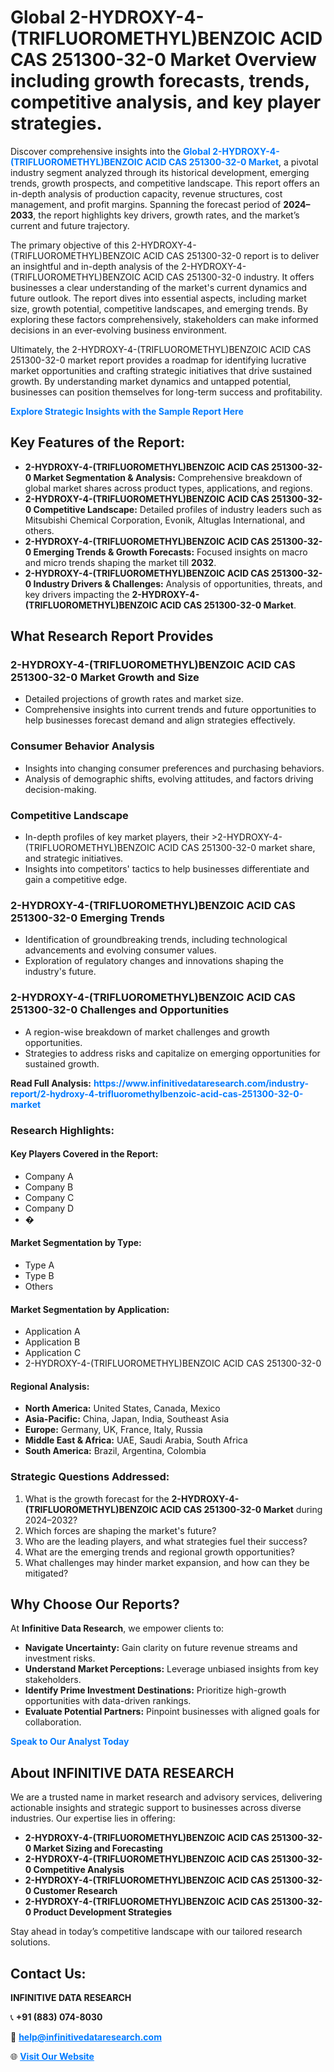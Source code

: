 <h1>Global 2-HYDROXY-4-(TRIFLUOROMETHYL)BENZOIC ACID CAS 251300-32-0 Market Overview including growth forecasts, trends, competitive analysis, and key player strategies.</h1>
<p>
Discover comprehensive insights into the 
<a href="https://www.infinitivedataresearch.com/industry-report/2-hydroxy-4-trifluoromethylbenzoic-acid-cas-251300-32-0-market" rel="dofollow" style="color: #007BFF; text-decoration: none;"><strong>Global 2-HYDROXY-4-(TRIFLUOROMETHYL)BENZOIC ACID CAS 251300-32-0 Market</strong></a>, a pivotal industry segment analyzed through its historical development, emerging trends, growth prospects, and competitive landscape. This report offers an in-depth analysis of production capacity, revenue structures, cost management, and profit margins. Spanning the forecast period of <strong>2024–2033</strong>, the report highlights key drivers, growth rates, and the market’s current and future trajectory.
</p>
<p>
The primary objective of this 2-HYDROXY-4-(TRIFLUOROMETHYL)BENZOIC ACID CAS 251300-32-0 report is to deliver an insightful and in-depth analysis of the 2-HYDROXY-4-(TRIFLUOROMETHYL)BENZOIC ACID CAS 251300-32-0 industry. It offers businesses a clear understanding of the market's current dynamics and future outlook. The report dives into essential aspects, including market size, growth potential, competitive landscapes, and emerging trends. By exploring these factors comprehensively, stakeholders can make informed decisions in an ever-evolving business environment.
</p>
<p>
Ultimately, the 2-HYDROXY-4-(TRIFLUOROMETHYL)BENZOIC ACID CAS 251300-32-0 market report provides a roadmap for identifying lucrative market opportunities and crafting strategic initiatives that drive sustained growth. By understanding market dynamics and untapped potential, businesses can position themselves for long-term success and profitability.
</p>
<p>
<a href="https://www.infinitivedataresearch.com/request-sample/reportId=111610" style="color: #007BFF; text-decoration: none;"><strong>Explore Strategic Insights with the Sample Report Here</strong></a>
</p>

<h2>Key Features of the Report:</h2>
<ul>
<li><strong>2-HYDROXY-4-(TRIFLUOROMETHYL)BENZOIC ACID CAS 251300-32-0 Market Segmentation & Analysis:</strong> Comprehensive breakdown of global market shares across product types, applications, and regions.</li>
<li><strong>2-HYDROXY-4-(TRIFLUOROMETHYL)BENZOIC ACID CAS 251300-32-0 Competitive Landscape:</strong> Detailed profiles of industry leaders such as Mitsubishi Chemical Corporation, Evonik, Altuglas International, and others.</li>
<li><strong>2-HYDROXY-4-(TRIFLUOROMETHYL)BENZOIC ACID CAS 251300-32-0 Emerging Trends & Growth Forecasts:</strong> Focused insights on macro and micro trends shaping the market till <strong>2032</strong>.</li>
<li><strong>2-HYDROXY-4-(TRIFLUOROMETHYL)BENZOIC ACID CAS 251300-32-0 Industry Drivers & Challenges:</strong> Analysis of opportunities, threats, and key drivers impacting the <strong>2-HYDROXY-4-(TRIFLUOROMETHYL)BENZOIC ACID CAS 251300-32-0 Market</strong>.</li>
</ul>

<h2>What Research Report Provides</h2>
<h3>2-HYDROXY-4-(TRIFLUOROMETHYL)BENZOIC ACID CAS 251300-32-0 Market Growth and Size</h3>
<ul>
<li>Detailed projections of growth rates and market size.</li>
<li>Comprehensive insights into current trends and future opportunities to help businesses forecast demand and align strategies effectively.</li>
</ul>

<h3>Consumer Behavior Analysis</h3>
<ul>
<li>Insights into changing consumer preferences and purchasing behaviors.</li>
<li>Analysis of demographic shifts, evolving attitudes, and factors driving decision-making.</li>
</ul>

<h3>Competitive Landscape</h3>
<ul>
<li>In-depth profiles of key market players, their >2-HYDROXY-4-(TRIFLUOROMETHYL)BENZOIC ACID CAS 251300-32-0 market share, and strategic initiatives.</li>
<li>Insights into competitors' tactics to help businesses differentiate and gain a competitive edge.</li>
</ul>

<h3>2-HYDROXY-4-(TRIFLUOROMETHYL)BENZOIC ACID CAS 251300-32-0 Emerging Trends</h3>
<ul>
<li>Identification of groundbreaking trends, including technological advancements and evolving consumer values.</li>
<li>Exploration of regulatory changes and innovations shaping the industry's future.</li>
</ul>

<h3>2-HYDROXY-4-(TRIFLUOROMETHYL)BENZOIC ACID CAS 251300-32-0 Challenges and Opportunities</h3>
<ul>
<li>A region-wise breakdown of market challenges and growth opportunities.</li>
<li>Strategies to address risks and capitalize on emerging opportunities for sustained growth.</li>
</ul>
<p><strong>Read Full Analysis:</strong> <a href="https://www.infinitivedataresearch.com/industry-report/2-hydroxy-4-trifluoromethylbenzoic-acid-cas-251300-32-0-market" rel="dofollow" style="color: #007BFF; text-decoration: none;"><strong>https://www.infinitivedataresearch.com/industry-report/2-hydroxy-4-trifluoromethylbenzoic-acid-cas-251300-32-0-market</strong></a></p>
<h3>Research Highlights:</h3>
<h4>Key Players Covered in the Report:</h4>
<ul><li>Company A</li><li>Company B</li><li>Company C</li><li>Company D</li><li>�</li></ul>
<h4>Market Segmentation by Type:</h4>
<ul><li>Type A</li><li>Type B</li><li>Others</li></ul>
<h4>Market Segmentation by Application:</h4>
<ul><li>Application A</li><li>Application B</li><li>Application C</li><li>2-HYDROXY-4-(TRIFLUOROMETHYL)BENZOIC ACID CAS 251300-32-0</li></ul>

<h4>Regional Analysis:</h4>
<ul>
<li><strong>North America:</strong> United States, Canada, Mexico</li>
<li><strong>Asia-Pacific:</strong> China, Japan, India, Southeast Asia</li>
<li><strong>Europe:</strong> Germany, UK, France, Italy, Russia</li>
<li><strong>Middle East & Africa:</strong> UAE, Saudi Arabia, South Africa</li>
<li><strong>South America:</strong> Brazil, Argentina, Colombia</li>
</ul>

<h3>Strategic Questions Addressed:</h3>
<ol>
<li>What is the growth forecast for the <strong>2-HYDROXY-4-(TRIFLUOROMETHYL)BENZOIC ACID CAS 251300-32-0 Market</strong> during 2024–2032?</li>
<li>Which forces are shaping the market's future?</li>
<li>Who are the leading players, and what strategies fuel their success?</li>
<li>What are the emerging trends and regional growth opportunities?</li>
<li>What challenges may hinder market expansion, and how can they be mitigated?</li>
</ol>

<h2>Why Choose Our Reports?</h2>
<p>At <strong>Infinitive Data Research</strong>, we empower clients to:</p>
<ul>
<li><strong>Navigate Uncertainty:</strong> Gain clarity on future revenue streams and investment risks.</li>
<li><strong>Understand Market Perceptions:</strong> Leverage unbiased insights from key stakeholders.</li>
<li><strong>Identify Prime Investment Destinations:</strong> Prioritize high-growth opportunities with data-driven rankings.</li>
<li><strong>Evaluate Potential Partners:</strong> Pinpoint businesses with aligned goals for collaboration.</li>
</ul>
<p><a href="https://www.infinitivedataresearch.com/industry-report/2-hydroxy-4-trifluoromethylbenzoic-acid-cas-251300-32-0-market" rel="dofollow" style="color: #007BFF; text-decoration: none;"><strong>Speak to Our Analyst Today</strong></a></p>

<h2>About INFINITIVE DATA RESEARCH</h2>
<p>We are a trusted name in market research and advisory services, delivering actionable insights and strategic support to businesses across diverse industries. Our expertise lies in offering:</p>
<ul>
<li><strong>2-HYDROXY-4-(TRIFLUOROMETHYL)BENZOIC ACID CAS 251300-32-0 Market Sizing and Forecasting</strong></li>
<li><strong>2-HYDROXY-4-(TRIFLUOROMETHYL)BENZOIC ACID CAS 251300-32-0 Competitive Analysis</strong></li>
<li><strong>2-HYDROXY-4-(TRIFLUOROMETHYL)BENZOIC ACID CAS 251300-32-0 Customer Research</strong></li>
<li><strong>2-HYDROXY-4-(TRIFLUOROMETHYL)BENZOIC ACID CAS 251300-32-0 Product Development Strategies</strong></li>
</ul>
<p>Stay ahead in today’s competitive landscape with our tailored research solutions.</p>

<h2>Contact Us:</h2>
<p><strong>INFINITIVE DATA RESEARCH</strong></p>
<p>📞 <strong>+91 (883) 074-8030</strong></p>
<p>📧 <strong><a href="mailto:help@infinitivedataresearch.com" style="color: #007BFF;">help@infinitivedataresearch.com</a></strong></p>
<p>🌐 <strong><a href="https://www.infinitivedataresearch.com" rel="dofollow" style="color: #007BFF;">Visit Our Website</a></strong></p>